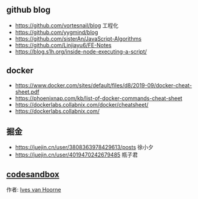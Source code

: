 ## github blog

* <https://github.com/vortesnail/blog> 工程化
* <https://github.com/yygmind/blog>
* <https://github.com/sisterAn/JavaScript-Algorithms>
* <https://github.com/Linjiayu6/FE-Notes>
* https://blog.s1h.org/inside-node-executing-a-script/

## docker

* <https://www.docker.com/sites/default/files/d8/2019-09/docker-cheat-sheet.pdf>
* <https://phoenixnap.com/kb/list-of-docker-commands-cheat-sheet>
* <https://dockerlabs.collabnix.com/docker/cheatsheet/>
* <https://dockerlabs.collabnix.com/>

## 掘金
* https://juejin.cn/user/3808363978429613/posts 徐小夕
* https://juejin.cn/user/4019470242679485 瓶子君


## [codesandbox](https://github.com/codesandbox)

作者:  [Ives van Hoorne](https://hackernoon.com/@compuives)